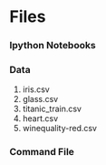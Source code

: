 # Files

### Ipython Notebooks

### Data
1. iris.csv
2. glass.csv
3. titanic_train.csv
4. heart.csv
5. winequality-red.csv

### Command File
